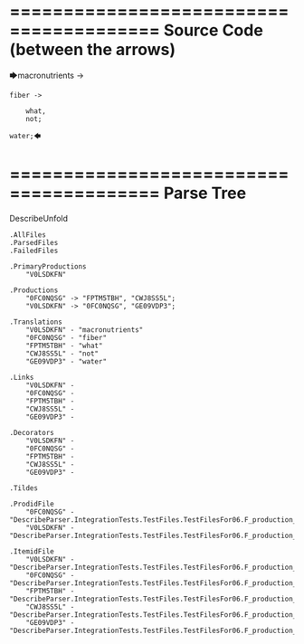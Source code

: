 ========================================
Source Code (between the arrows)
========================================

🡆macronutrients ->

    fiber ->

        what,
        not;
    
    water;🡄

========================================
Parse Tree
========================================
DescribeUnfold

    .AllFiles
    .ParsedFiles
    .FailedFiles

    .PrimaryProductions
        "V0LSDKFN" 

    .Productions
        "0FC0NQSG" -> "FPTM5TBH", "CWJ8SS5L";
        "V0LSDKFN" -> "0FC0NQSG", "GE09VDP3";

    .Translations
        "V0LSDKFN" - "macronutrients"
        "0FC0NQSG" - "fiber"
        "FPTM5TBH" - "what"
        "CWJ8SS5L" - "not"
        "GE09VDP3" - "water"

    .Links
        "V0LSDKFN" - 
        "0FC0NQSG" - 
        "FPTM5TBH" - 
        "CWJ8SS5L" - 
        "GE09VDP3" - 

    .Decorators
        "V0LSDKFN" - 
        "0FC0NQSG" - 
        "FPTM5TBH" - 
        "CWJ8SS5L" - 
        "GE09VDP3" - 

    .Tildes

    .ProdidFile
        "0FC0NQSG" - "DescribeParser.IntegrationTests.TestFiles.TestFilesFor06.F_production_in_production1.ds"
        "V0LSDKFN" - "DescribeParser.IntegrationTests.TestFiles.TestFilesFor06.F_production_in_production1.ds"

    .ItemidFile
        "V0LSDKFN" - "DescribeParser.IntegrationTests.TestFiles.TestFilesFor06.F_production_in_production1.ds"
        "0FC0NQSG" - "DescribeParser.IntegrationTests.TestFiles.TestFilesFor06.F_production_in_production1.ds"
        "FPTM5TBH" - "DescribeParser.IntegrationTests.TestFiles.TestFilesFor06.F_production_in_production1.ds"
        "CWJ8SS5L" - "DescribeParser.IntegrationTests.TestFiles.TestFilesFor06.F_production_in_production1.ds"
        "GE09VDP3" - "DescribeParser.IntegrationTests.TestFiles.TestFilesFor06.F_production_in_production1.ds"

